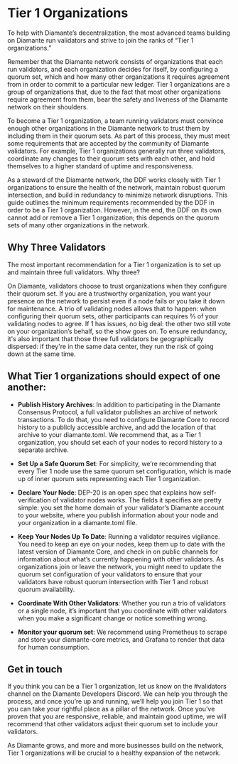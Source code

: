 # Tier 1 Organizations

To help with Diamante’s decentralization, the most advanced teams building on Diamante run validators and strive to join the ranks of “Tier 1 organizations.”

Remember that the Diamante network consists of organizations that each run validators, and each organization decides for itself, by configuring a quorum set, which and how many other organizations it requires agreement from in order to commit to a particular new ledger. Tier 1 organizations are a group of organizations that, due to the fact that most other organizations require agreement from them, bear the safety and liveness of the Diamante network on their shoulders.

To become a Tier 1 organization, a team running validators must convince enough other organizations in the Diamante network to trust them by including them in their quorum sets. As part of this process, they must meet some requirements that are accepted by the community of Diamante validators. For example, Tier 1 organizations generally run three validators, coordinate any changes to their quorum sets with each other, and hold themselves to a higher standard of uptime and responsiveness.

As a steward of the Diamante network, the DDF works closely with Tier 1 organizations to ensure the health of the network, maintain robust quorum intersection, and build in redundancy to minimize network disruptions. This guide outlines the minimum requirements recommended by the DDF in order to be a Tier 1 organization. However, in the end, the DDF on its own cannot add or remove a Tier 1 organization; this depends on the quorum sets of many other organizations in the network.

## Why Three Validators

The most important recommendation for a Tier 1 organization is to set up and maintain three full validators. Why three?

On Diamante, validators choose to trust organizations when they configure their quorum set. If you are a trustworthy organization, you want your presence on the network to persist even if a node fails or you take it down for maintenance. A trio of validating nodes allows that to happen: when configuring their quorum sets, other participants can requires ⅔ of your validating nodes to agree. If 1 has issues, no big deal: the other two still vote on your organization’s behalf, so the show goes on. To ensure redundancy, it's also important that those three full validators be geographically dispersed: if they're in the same data center, they run the risk of going down at the same time.

## What Tier 1 organizations should expect of one another:

- **Publish History Archives**: In addition to participating in the Diamante Consensus Protocol, a full validator publishes an archive of network transactions. To do that, you need to configure Diamante Core to record history to a publicly accessible archive, and add the location of that archive to your diamante.toml. We recommend that, as a Tier 1 organization, you should set each of your nodes to record history to a separate archive.

- **Set Up a Safe Quorum Set**: For simplicity, we’re recommending that every Tier 1 node use the same quorum set configuration, which is made up of inner quorum sets representing each Tier 1 organization.

- **Declare Your Node**: DEP-20 is an open spec that explains how self-verification of validator nodes works. The fields it specifies are pretty simple: you set the home domain of your validator’s Diamante account to your website, where you publish information about your node and your organization in a diamante.toml file.

- **Keep Your Nodes Up To Date**: Running a validator requires vigilance. You need to keep an eye on your nodes, keep them up to date with the latest version of Diamante Core, and check in on public channels for information about what’s currently happening with other validators. As organizations join or leave the network, you might need to update the quorum set configuration of your validators to ensure that your validators have robust quorum intersection with Tier 1 and robust quorum availability.

- **Coordinate With Other Validators**: Whether you run a trio of validators or a single node, it’s important that you coordinate with other validators when you make a significant change or notice something wrong.

- **Monitor your quorum set**: We recommend using Prometheus to scrape and store your diamante-core metrics, and Grafana to render that data for human consumption.

## Get in touch

If you think you can be a Tier 1 organization, let us know on the #validators channel on the Diamante Developers Discord. We can help you through the process, and once you’re up and running, we’ll help you join Tier 1 so that you can take your rightful place as a pillar of the network. Once you’ve proven that you are responsive, reliable, and maintain good uptime, we will recommend that other validators adjust their quorum set to include your validators.

As Diamante grows, and more and more businesses build on the network, Tier 1 organizations will be crucial to a healthy expansion of the network.
